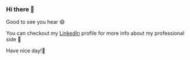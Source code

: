 ### Hi there 👋

Good to see you hear 😄

You can checkout my [LinkedIn](https://www.linkedin.com/in/jafarkarimi/) profile for more info about my professional side 🔭

Have nice day!🌱

<!--
**jk8869/jk8869** is a ✨ _special_ ✨ repository because its `README.md` (this file) appears on your GitHub profile.

Here are some ideas to get you started:

- 🔭 I’m currently working on ...
- 🌱 I’m currently learning ...
- 👯 I’m looking to collaborate on ...
- 🤔 I’m looking for help with ...
- 💬 Ask me about ...
- 📫 How to reach me: ...
- 😄 Pronouns: ...
- ⚡ Fun fact: ...
-->
